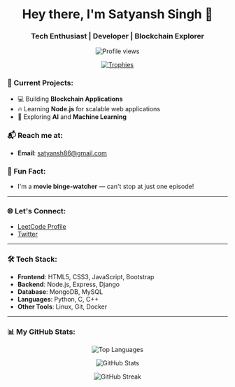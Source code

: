 <h1 align="center">Hey there, I'm Satyansh Singh 👋</h1>
<h3 align="center">Tech Enthusiast | Developer | Blockchain Explorer</h3>

<p align="center">
  <img src="https://komarev.com/ghpvc/?username=satyansh86&label=Profile%20Views&color=0e75b6&style=flat" alt="Profile views" />
</p>

<p align="center">
  <a href="https://github.com/ryo-ma/github-profile-trophy">
    <img src="https://github-profile-trophy.vercel.app/?username=satyansh86" alt="Trophies" />
  </a>
</p>

### 🚀 Current Projects:
- 💻 Building **Blockchain Applications**
- 🔥 Learning **Node.js** for scalable web applications
- 🤖 Exploring **AI** and **Machine Learning**

### 📬 Reach me at:
- **Email**: [satyansh86@gmail.com](mailto:satyansh86@gmail.com)

### 🎉 Fun Fact:
- I'm a **movie binge-watcher** — can't stop at just one episode!

---

### 🌐 Let's Connect:
- [LeetCode Profile](https://leetcode.com/u/satyansh86/)
- [Twitter](https://twitter.com/your_handle)

---

### 🛠️ Tech Stack:
- **Frontend**: HTML5, CSS3, JavaScript, Bootstrap
- **Backend**: Node.js, Express, Django
- **Database**: MongoDB, MySQL
- **Languages**: Python, C, C++
- **Other Tools**: Linux, Git, Docker

---

### 📊 My GitHub Stats:
<p align="center">
  <img src="https://github-readme-stats.vercel.app/api/top-langs?username=satyansh86&show_icons=true&locale=en&layout=compact" alt="Top Languages" />
</p>

<p align="center">
  <img src="https://github-readme-stats.vercel.app/api?username=satyansh86&show_icons=true&locale=en" alt="GitHub Stats" />
</p>

<p align="center">
  <img src="https://github-readme-streak-stats.herokuapp.com/?user=satyansh86&" alt="GitHub Streak" />
</p>

